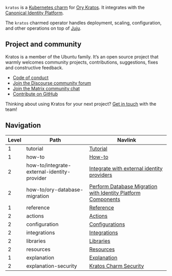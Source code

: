 `kratos` is a [Kubernetes charm](https://juju.is/docs/olm/charmed-operator) for [Ory Kratos](https://github.com/ory/kratos). It integrates with the [Canonical Identity Platform](https://charmhub.io/topics/canonical-identity-platform).

The `kratos` charmed operator handles deployment, scaling, configuration, and other operations on top of [Juju](https://juju.is/).

## Project and community

Kratos is a member of the Ubuntu family. It’s an open source project that warmly welcomes community projects, contributions, suggestions, fixes and constructive feedback.

- [Code of conduct](https://ubuntu.com/community/code-of-conduct)
- [Join the Discourse community forum](https://discourse.charmhub.io/tag/identity)
- [Join the Matrix community chat](https://matrix.to/#/!nRbdoDYxdQndEfzlJi:ubuntu.com?via=ubuntu.com)
- [Contribute on GitHub](https://github.com/canonical/kratos-operator)

Thinking about using Kratos for your next project? [Get in touch](https://matrix.to/#/!nRbdoDYxdQndEfzlJi:ubuntu.com?via=ubuntu.com) with the team!

## Navigation

| Level | Path                                        | Navlink                                                                  |
| ----- | ------------------------------------------- | ------------------------------------------------------------------------ |
| 1     | tutorial                                    | [Tutorial](/t/14090)                                                     |
| 1     | how-to                                      | [How-to]()                                                               |
| 2     | how-to/integrate-external-identity-provider | [Integrate with external identity providers](/t/11910)                   |
| 2     | how-to/ory-database-migration               | [Perform Database Migration with Identity Platform Components](/t/11912) |
| 1     | reference                                   | [Reference]()                                                            |
| 2     | actions                                     | [Actions](https://charmhub.io/kratos/actions)                            |
| 2     | configuration                               | [Configurations](https://charmhub.io/kratos/configuration)               |
| 2     | integrations                                | [Integrations](https://charmhub.io/kratos/integrations)                  |
| 2     | libraries                                   | [Libraries](https://charmhub.io/kratos/libraries)                        |
| 2     | resources                                   | [Resources](https://charmhub.io/kratos/resources)                        |
| 1     | explanation                                 | [Explanation](/t/15707)                                                  |
| 2     | explanation-security                        | [Kratos Charm Security](/t/15708)                                        |

